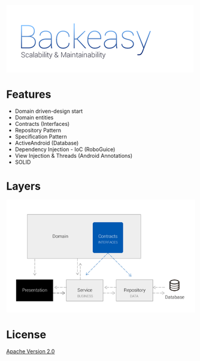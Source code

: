 ![](https://raw.githubusercontent.com/Pierry/Backeasy/master/art/logo.png)

Features
=======================

- Domain driven-design start
- Domain entities
- Contracts (Interfaces)
- Repository Pattern
- Specification Pattern
- ActiveAndroid (Database)
- Dependency Injection - IoC (RoboGuice)
- View Injection & Threads (Android Annotations)
- SOLID

Layers
=====================

![](https://raw.githubusercontent.com/Pierry/Backeasy/master/art/patterns-diagram.png)

License
==========

[Apache Version 2.0](http://www.apache.org/licenses/LICENSE-2.0.html)
